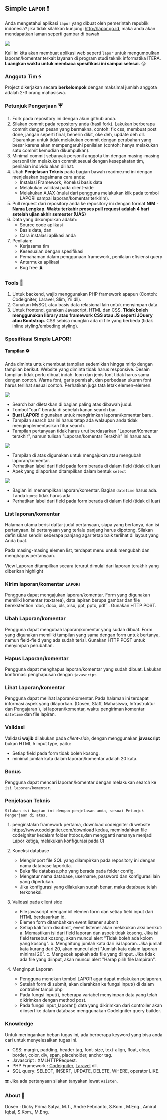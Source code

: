 ## Simple `LAPOR` :heavy_exclamation_mark:

Anda mengetahui aplikasi `lapor` yang dibuat oleh pemerintah republik indonesia? jika tidak silahkan kunjungi
http://lapor.go.id, maka anda akan mendapatkan laman seperti gambar di bawah

![](tampilan/lapor.png)

Kali ini kita akan membuat aplikasi web seperti `lapor` untuk mengumpulkan laporan/komentar terkait layanan
di program studi teknik informatika ITERA.
**Luangkan waktu untuk membaca spesifikasi ini sampai selesai.** :kissing_heart:

### Anggota Tim :cyclone:

Project dikerjakan secara **berkelompok** dengan maksimal jumlah anggota adalah 2-3 orang mahasiswa.

### Petunjuk Pengerjaan :umbrella:

1. Fork pada repository ini dengan akun github anda.
2. Silakan commit pada repository anda (hasil fork). Lakukan berberapa commit dengan pesan yang bermakna,
   contoh: fix css, membuat post done, jangan seperti final, benerin dikit, oke deh, update deh dll.
   Disarankan untuk tidak melakukan commit dengan perubahan yang besar karena akan mempengaruhi
   penilaian (contoh: hanya melakukan satu commit kemudian dikumpulkan).
3. Minimal commit sebanyak personil anggota tim dengan masing-masing personil tim melakukan commit sesuai dengan kesepakatan tim, penilaian individu akan dilihat.
4. Ubah **Penjelasan Teknis** pada bagian bawah readme.md ini dengan menjelaskan bagaimana cara anda:
   - Instalasi Framework, Koneksi basis data
   - Melakukan validasi pada client-side
   - Melakukan AJAX (mulai dari pengguna melakukan klik pada tombol LAPOR! sampai laporan/komentar terkirim).
5. Pull request dari repository anda ke repository ini dengan
   format **NIM** - **Nama Lengkap**. **Waktu terkahir proses pull request adalah 4 hari setelah
   ujian akhir semester (UAS)**
6. Data yang dikumpulkan adalah:
   - Source code aplikasi
   - Basis data, dan
   - Cara instalasi aplikasi anda
7. Penilaian:
   - Kerjasama tim
   - Kesesuaian dengan spesifikasi
   - Pemahaman dalam penggunaan framework, penilaian efisiensi query
   - Antarmuka aplikasi
   - Bug free :beetle:

### Tools :hammer:

1. Untuk backend, wajib menggunakan PHP framework apapun (Contoh: Codeigniter, Laravel, Slim, Yii dll).
2. Gunakan MySQL atau basis data relasional lain untuk menyimpan data.
3. Untuk frontend, gunakan Javascript, HTML dan CSS. **Tidak boleh menggunakan library atau framework CSS atau JS seperti
   JQuery atau Bootstrap.** CSS sebisa mungkin ada di file yang berbeda (tidak inline styling/embeding styling).

### Spesifikasi Simple LAPOR!

#### Tampilan :soccer:

Anda diminta untuk membuat tampilan sedemikian hingga mirip dengan tampilan berikut. Website yang diminta tidak harus
responsive. Desain tampilan tidak perlu dibuat indah. Icon dan jenis font tidak harus sama dengan contoh. Warna font,
garis pemisah, dan perbedaan ukuran font harus terlihat sesuai contoh. Perhatikan juga tata letak elemen-elemen.

![](tampilan/utama.png)

- Search bar diletakkan di bagian paling atas dibawah judul.
- Tombol "cari" berada di sebelah kanan search bar.
- **Buat LAPOR!** digunakan untuk mengirimkan laporan/komentar baru.
- Tampilan search bar ini harus tetap ada walaupun anda tidak mengimplementasikan fitur search.
- Tampilan pertanyaan tidak harus urut berdasarkan "Laporan/Komentar terakhir",
  namun tulisan "Laporan/komentar Terakhir" ini harus ada.

![](tampilan/buat.png)

- Tampilan di atas digunakan untuk mengajukan atau mengubah laporan/komentar.
- Perhatikan label dari field pada form berada di dalam field (tidak di luar)
- Apek yang dilaporkan ditampilkan dalam bentuk `select`

![](tampilan/detail.png)

- Bagian ini menampilkan laporan/komentar. Bagian `datetime` harus ada. Tanda `kuote` tidak harus ada
- Perhatikan label dari field pada form berada di dalam field (tidak di luar)

### List laporan/komentar

Halaman utama berisi daftar judul pertanyaan, siapa yang bertanya, dan isi pertanyaan. Isi pertanyaan yang terlalu
panjang harus dipotong. Silakan definisikan sendiri seberapa panjang agar tetap baik terlihat di layout yang Anda buat.

Pada masing-masing elemen list, terdapat menu untuk mengubah dan menghapus pertanyaan.

View Laporan ditampilkan secara terurut dimulai dari laporan terakhir yang diberikan highlight

### Kirim laporan/komentar `LAPOR!`

Pengguna dapat mengajukan laporan/komentar. Form yang digunakan memiliki komentar (textarea),
data lapiran berupa gambar
dan file berekstention `doc, docx, xls, xlsx, ppt, pptx, pdf``. Gunakan HTTP POST.

### Ubah Laporan/komentar

Pengguna dapat mengubah laporan/komentar yang sudah dibuat. Form yang digunakan memiliki tampilan yang sama dengan
form untuk bertanya, namun field-field yang ada sudah terisi. Gunakan HTTP POST untuk menyimpan perubahan.

### Hapus Laporan/komentar

Pengguna dapat menghapus laporan/komentar yang sudah dibuat. Lakukan konfirmasi penghapusan dengan `javascript`.

### Lihat Laporan/komentar

Pengguna dapat melihat laporan/komentar. Pada halaman ini terdapat informasi aspek yang dilaporkan.
(Dosen, Staff, Mahasiswa, Infrastruktur dan Pengajaran ), isi laporan/komentar, waktu pengiriman komentar `datetime`
dan file lapiran.

### Validasi

Validasi **wajib** dilakukan pada _client-side_, dengan menggunakan **javascript** bukan HTML 5 input type, yaitu:

- Setiap field pada form tidak boleh kosong.
- minimal jumlah kata dalam laporan/komentar adalah 20 kata.

### Bonus

Pengguna dapat mencari laporan/komentar dengan melakukan search ke `isi laporan/komentar`.

### Penjelasan Teknis

`Silakan isi bagian ini dengan penjelasan anda, sesuai Petunjuk Pengerjaan di atas.`

1. penginstalan framework
   pertama, download codeigniter di website https://www.codeigniter.com/download
   kedua, memindahkan file codeigniter kedalam folder htdocs,dan mengganti namanya menjadi Lapor
   ketiga, melakukan konfigurasi pada CI
   
2. Koneksi database
   - Mengimport file SQL yang dilampirkan pada repository ini dengan nama database laporkita.
   - Buka file database.php yang berada pada folder config.
   - Mengatur nama database, username, password dan konfigurasi lain yang diperlukan.
   - Jika konfigurasi yang dilakukan sudah benar, maka database telah terkoneksi.
   
3. Validasi pada client side
   - File javascript mengambil elemen form dan setiap field input dari HTML berdasarkan id.
   - Elemen form ditambahkan event listener submit
   - Setiap kali form disubmit, event listener akan melakukan aksi berikut:
      a. Memastikan isi dari field laporan dan aspek tidak kosong. Jika isi field tersebut kosong, akan muncul alert "Tidak boleh ada kolom yang kosong".
      b. Menghitung jumlah kata dari isi laporan. Jika jumlah kata kurang dari 20, akan muncul alert "Jumlah kata dalam laporan minimal 20".
      c. Mengecek apakah ada file yang diinput. Jika tidak ada file yang diinput, akan muncul alert "Harap pilih file lampiran".
      
4. Menginput Laporan
   - Pengguna menekan tombol LAPOR agar dapat melakukan pelaporan.
   - Setelah form di submit, akan diarahkan ke fungsi input() di dalam controller tampil.php
   - Pada fungsi input(), beberapa variabel menyimpan data yang telah dikirimkan dengan method post. 
   - Pada fungsi input_laporan() data yang dikirimkan dari controller akan diinsert ke dalam database menggunakan CodeIgniter query builder.

### Knowledge

Untuk meringankan beban tugas ini, ada berberapa keyword yang bisa anda cari untuk menyelesaikan tugas ini.

- CSS: margin, padding, header tag, font-size, text-align, float, clear, border, color, div, span, placeholder,
  anchor tag.
- Javascript : XMLHTTPRequest.
- PHP Framework : [Codeigniter](https://codeigniter.com/en/docs), [Laravel](https://laravel.com/docs/6.x) dll.
- SQL query: SELECT, INSERT, UPDATE, DELETE, WHERE, operator LIKE.

:telephone: Jika ada pertanyaan silakan tanyakan lewat `Asisten`.

### About :honeybee:

Dosen : Dicky Prima Satya, M.T., Andre Febrianto, S.Kom., M.Eng., Amirul Iqbal, S.Kom., M.Eng.
